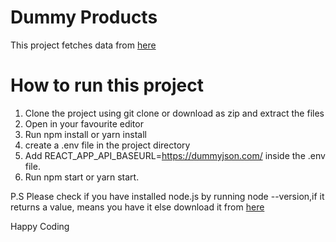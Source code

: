 # Dummy Products

This project fetches data from [here](https://dummyjson.com/)

# How to run this project

1. Clone the project using git clone or download as zip and extract the files
2. Open in your favourite editor
3. Run npm install or yarn install
4. create a .env file in the project directory
5. Add REACT_APP_API_BASEURL=https://dummyjson.com/ inside the .env file.
6. Run npm start or yarn start.

P.S Please check if you have installed node.js by running node --version,if it returns a value, means you have it else download it from [here](https://nodejs.org)

Happy Coding
